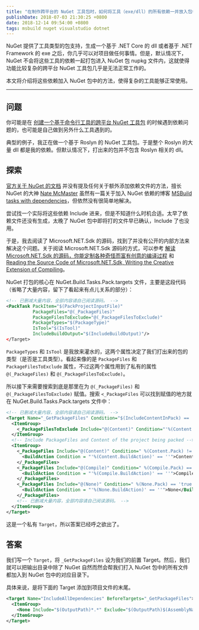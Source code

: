```yaml
---
title: "在制作跨平台的 NuGet 工具包时，如何将工具（exe/dll）的所有依赖一并放入包中"
publishDate: 2018-07-03 21:30:25 +0800
date: 2018-12-14 09:54:00 +0800
tags: msbuild nuget visualstudio dotnet
---
```


NuGet 提供了工具类型的包支持，生成一个基于 .NET Core 的 dll 或者基于 .NET Framework 的 exe 之后，你几乎可以对项目做任何事情。但是，默认情况下，NuGet 不会将这些工具的依赖一起打包进入 NuGet 包 nupkg 文件内，这就使得功能比较复杂的跨平台 NuGet 工具包几乎是无法正常工作的。

本文将介绍将这些依赖加入 NuGet 包中的方法，使得复杂的工具能够正常使用。

---

<div id="toc"></div>

## 问题

你可能是在 [创建一个基于命令行工具的跨平台 NuGet 工具包](/post/create-a-cross-platform-command-based-nuget-tool) 的时候遇到依赖问题的，也可能是自己做到另外什么工具遇到的。

典型的例子，我正在做一个基于 Roslyn 的 NuGet 工具包。于是整个 Roslyn 的大量 dll 都是我的依赖。但默认情况下，打出来的包并不包含 Roslyn 相关的 dll。

## 探索

[官方关于 NuGet 的文档](https://docs.microsoft.com/en-us/nuget/) 并没有提及任何关于额外添加依赖文件的方法，擅长 NuGet 的大神 [Nate McMaster](https://natemcmaster.com/) 虽然有一篇关于加入 NuGet 依赖的博客 [MSBuild tasks with dependencies](https://natemcmaster.com/blog/2017/11/11/msbuild-task-with-dependencies/?wt.mc_id=MVP)，但依然没有很简单地解决。

尝试找一个实际将这些依赖 Include 进来，但是不知道什么时机合适。太早了依赖文件还没有生成，太晚了 NuGet 包中即将打的文件早已确认，Include 了也没用。

于是，我去阅读了 Microsoft.NET.Sdk 的源码，找到了并没有公开的内部方法来解决这个问题。关于阅读 Microsoft.NET.Sdk 源码的方式，可以参考 [解读 Microsoft.NET.Sdk 的源码，你能定制各种奇怪而富有创意的编译过程](/post/read-microsoft-net-sdk) 和 [Reading the Source Code of Microsoft.NET.Sdk, Writing the Creative Extension of Compiling](/post/read-microsoft-net-sdk-en)。

NuGet 打包的核心在 NuGet.Build.Tasks.Pack.targets 文件，主要是这段代码（省略了大量内容，留下了看起来有点儿关系的部分）：

```xml
<!-- 已删减大量内容，全部内容请自己阅读源码。 -->
<PackTask PackItem="$(PackProjectInputFile)"
          PackageFiles="@(_PackageFiles)"
          PackageFilesToExclude="@(_PackageFilesToExclude)"
          PackageTypes="$(PackageType)"
          IsTool="$(IsTool)"
          IncludeBuildOutput="$(IncludeBuildOutput)"/>
</Target>
```

`PackageTypes` 和 `IsTool` 是我放来灌水的，这两个属性决定了我们打出来的包的类型（是否是工具类型）。看起来像的是 `PackageFiles` 和 `PackageFilesToExclude` 属性，不过这两个属性用到了私有的属性 `@(_PackageFiles)` 和 `@(_PackageFilesToExclude)`。

所以接下来需要搜索到底是那里在为 `@(_PackageFiles)` 和 `@(_PackageFilesToExclude)` 赋值。搜索 `<_PackageFiles` 可以找到赋值的地方就在 NuGet.Build.Tasks.Pack.targets 文件中：

```xml
<!-- 已删减大量内容，全部内容请自己阅读源码。 -->
<Target Name="_GetPackageFiles" Condition="$(IncludeContentInPack) == 'true'">
  <ItemGroup>
    <_PackageFilesToExclude Include="@(Content)" Condition="'%(Content.Pack)' == 'false'"/>
  </ItemGroup>
  <!-- Include PackageFiles and Content of the project being packed -->
  <ItemGroup>
    <_PackageFiles Include="@(Content)" Condition=" %(Content.Pack) != 'false' ">
      <BuildAction Condition = "'%(Content.BuildAction)' == ''">Content</BuildAction>
    </_PackageFiles>
    <_PackageFiles Include="@(Compile)" Condition=" %(Compile.Pack) == 'true' ">
      <BuildAction Condition = "'%(Compile.BuildAction)' == ''">Compile</BuildAction>
    </_PackageFiles>
    <_PackageFiles Include="@(None)" Condition=" %(None.Pack) == 'true' ">
      <BuildAction Condition = "'%(None.BuildAction)' == ''">None</BuildAction>
    </_PackageFiles>
    <!-- 已删减大量内容，全部内容请自己阅读源码。 -->
  </ItemGroup>
</Target>
```

这是一个私有 `Target`，所以答案已经呼之欲出了。

## 答案

我们写一个 `Target`，将 `_GetPackageFiles` 设为我们的前置 Target。然后，我们就可以把输出目录中除了 NuGet 自然而然会帮我们打入 NuGet 包中的所有文件都加入到 NuGet 包中的对应目录下。

具体来说，是将下面的 Target 添加到项目文件的末尾。

```xml
<Target Name="IncludeAllDependencies" BeforeTargets="_GetPackageFiles">
  <ItemGroup>
    <None Include="$(OutputPath)*.*" Exclude="$(OutputPath)$(AssemblyName).exe;$(OutputPath)$(AssemblyName).pdb" Pack="True" PackagePath="tools\net47" />
  </ItemGroup>
</Target>
```
